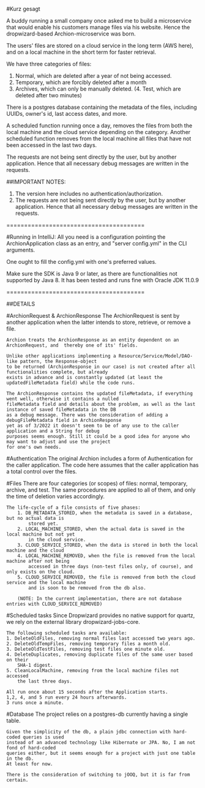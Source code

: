 
#Kurz gesagt

A buddy running a small company once asked me to build a microservice that would enable his customers manage files via his website.
Hence the dropwizard-based Archion-microservice was born.

The users' files are stored on a cloud service in the long term (AWS here), and on a local machine in the short term for faster retrieval.

We have three categories of files:
1. Normal, which are deleted after a year of not being accessed.
2. Temporary, which are forcibly deleted after a month
3. Archives, which can only be manually deleted.
(4. Test, which are deleted after two minutes)

There is a postgres database containing the metadata of the files, including UUIDs, owner's id, last access dates, and more.

A scheduled function running once a day, removes the files from both the local machine and the cloud service depending on the category.
Another scheduled function removes from the local machine all files that have not been accessed in the last two days.

The requests are not being sent directly by the user, but by another application. Hence that all necessary debug messages
are written in the requests.


##IMPORTANT NOTES:
1. The version here includes no authentication/authorization.
2. The requests are not being sent directly by the user, but by another application. Hence that all necessary debug messages
   are written in the requests.


=======================================

#Running in IntelliJ:
All you need is a configuration pointing the ArchionApplication class as an entry, and "server config.yml" in the CLI arguments.

One ought to fill the config.yml with one's preferred values.

Make sure the SDK is Java 9 or later, as there are functionalities not supported by Java 8.
It has been tested and runs fine with Oracle JDK 11.0.9

=======================================

##DETAILS

#ArchionRequest & ArchionResponse
    The ArchionRequest is sent by another  application when the latter intends to store, retrieve, or remove a file.

    Archion treats the ArchionResponse as an entity dependent on an ArchionRequest, and  thereby one of its' fields.

    Unlike other applications implementing a Resource/Service/Model/DAO-like pattern, the Response-object
    to be returned (ArchionResponse in our case) is not created after all functionalities complete, but already
    exists in advance and is constantly updated (at least the updatedFileMetadata field) while the code runs.

    The ArchionResponse contains the updated fileMetadata, if everything went well, otherwise it contains a nulled
    fileMetadata field and details about the problem, as well as the last instance of saved fileMetadata in the DB
    as a debug message. There was the consideration of adding a debugFileMetadata field in ArchionResponse
    yet as of 3/2022 it doesn't seem to be of any use to the caller application and a String for debug
    purposes seems enough. Still it could be a good idea for anyone who may want to adjust and use the project
    for one's own needs.


#Authentication
    The original Archion includes a form of Authentication for the caller application. The code here
    assumes that the caller application has a total control over the files.


#Files
    There are four categories (or scopes) of files: normal, temporary, archive, and test.
    The same procedures are applied to all of them, and only the time of deletion varies accordingly.

    The life-cycle of a file consists of five phases:
        1. DB_METADATA_STORED, when the metadata is saved in a database, but no actual data is
            stored yet.
        2. LOCAL_MACHINE_STORED, when the actual data is saved in the local machine but not yet
            in the cloud service.
        3. CLOUD_SERVICE_STORED, when the data is stored in both the local machine and the cloud
        4. LOCAL_MACHINE_REMOVED, when the file is removed from the local machine after not being
            accessed in three days (non-test files only, of course), and only exists on the cloud.
        5. CLOUD_SERVICE_REMOVED, the file is removed from both the cloud service and the local machine
            and is soon to be removed from the db also.

        (NOTE: In the current implementation, there are not database entries with CLOUD_SERVICE_REMOVED)


#Scheduled tasks
    Since Dropwizard provides no native support for quartz, we rely on the
    external library dropwizard-jobs-core.

    The following scheduled tasks are available:
    1. DeleteOldFiles, removing normal files last accessed two years ago.
    2. DeleteOldTempFiles, removing temporary files a month old.
    3. DeleteOldTestFiles, removing test files one minute old.
    4. DeleteDuplicates, removing duplicate files of the same user based on their
        SHA-1 digest.
    5. CleanLocalMachine, removing from the local machine files not accessed
        the last three days.

    All run once about 15 seconds after the Application starts.
    1,2, 4, and 5 run every 24 hours afterwards.
    3 runs once a minute.


#Database
    The project relies on a postgres-db currently having a single table.

    Given the simplicity of the db, a plain jdbc connection with hard-coded queries is used
    instead of an advanced technology like Hibernate or JPA. No, I am not fond of hard-coded
    queries either, but it seems enough for a project with just one table in the db.
    At least for now.

    There is the consideration of switching to jOOQ, but it is far from certain.








